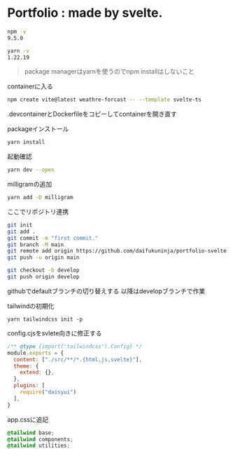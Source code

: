 # Portfolio : made by svelte.

```zsh
npm -v
9.5.0

yarn -v
1.22.19
```

> package managerはyarnを使うのでnpm installはしないこと

containerに入る

```zsh
npm create vite@latest weathre-forcast -- --template svelte-ts
```

.devcontainerとDockerfileをコピーしてcontainerを開き直す

packageインストール  

```zsh
yarn install
```

起動確認  

```zsh
yarn dev --open
```

milligramの追加

```zsh
yarn add -D milligram
```

ここでリポジトリ連携

```zsh
git init
git add .
git commit -m "first commit."
git branch -M main
git remote add origin https://github.com/daifukuninja/portfolio-svelte.git
git push -u origin main

git checkout -b develop
git push origin develop
```

githubでdefaultブランチの切り替えする
以降はdevelopブランチで作業

tailwindの初期化

`yarn tailwindcss init -p`

config.cjsをsvlete向きに修正する

```js:tailwind.config.cjs
/** @type {import('tailwindcss').Config} */
module.exports = {
  content: ["./src/**/*.{html,js,svelte}"],
  theme: {
    extend: {},
  },
  plugins: [
    require("daisyui")
  ],
}
```

app.cssに追記

```css:app.css
@tailwind base;
@tailwind components;
@tailwind utilities;
```


